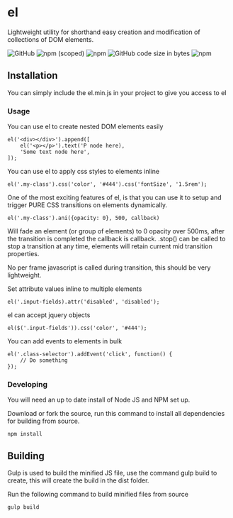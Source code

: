 # el
Lightweight utility for shorthand easy creation and modification of collections of DOM elements.

![GitHub](https://img.shields.io/github/license/NetworkMonk/el.svg)
![npm (scoped)](https://img.shields.io/npm/v/@networkmonkey/el.svg)
![npm](https://img.shields.io/badge/minified%20size-5.96kB-blue.svg)
![GitHub code size in bytes](https://img.shields.io/github/languages/code-size/NetworkMonk/el.svg)
![npm](https://img.shields.io/npm/dt/@networkmonkey/el.svg)


## Installation
You can simply include the el.min.js in your project to give you access to el


### Usage

You can use el to create nested DOM elements easily
```
el('<div></div>').append([
    el('<p></p>').text('P node here),
    'Some text node here',
]);
```

You can use el to apply css styles to elements inline
```
el('.my-class').css('color', '#444').css('fontSize', '1.5rem');
```

One of the most exciting features of el, is that you can use it to setup and trigger PURE CSS transitions on elements dynamically.
```
el('.my-class').ani({opacity: 0}, 500, callback)
```
Will fade an element (or group of elements) to 0 opacity over 500ms, after the transition is completed the callback is callback.
.stop() can be called to stop a transition at any time, elements will retain current mid transition properties.

No per frame javascript is called during transition, this should be very lightweight.


Set attribute values inline to multiple elements
```
el('.input-fields).attr('disabled', 'disabled');
```

el can accept jquery objects
```
el($('.input-fields')).css('color', '#444');
```

You can add events to elements in bulk
```
el('.class-selector').addEvent('click', function() {
    // Do something
});
```

### Developing

You will need an up to date install of Node JS and NPM set up.

Download or fork the source, run this command to install all dependencies for building from source.
```
npm install
```


## Building
Gulp is used to build the minified JS file, use the command gulp build to create, this will create the build in the dist folder.

Run the following command to build minified files from source
```
gulp build
```